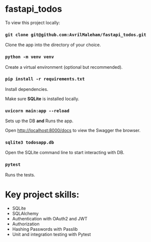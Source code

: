 # fastapi_todos

To view this project locally:

### `git clone git@github.com:AvrilMaleham/fastapi_todos.git`

Clone the app into the directory of your choice.

### `python -m venv venv`

Create a virtual environment (optional but recommended).

### `pip install -r requirements.txt`

Install dependencies.

Make sure **SQLite** is installed locally.

### `uvicorn main:app --reload`

Sets up the DB **and** Runs the app.

Open [http://localhost:8000/docs](http://localhost:8000/docs) to view the Swagger the browser.

### `sqlite3 todosapp.db`

Open the SQLite command line to start interacting with DB.

### `pytest`

Runs the tests.

# Key project skills:

- SQLite
- SQLAlchemy
- Authentication with OAuth2 and JWT
- Authorization
- Hashing Passwords with Passlib
- Unit and integration testing with Pytest
